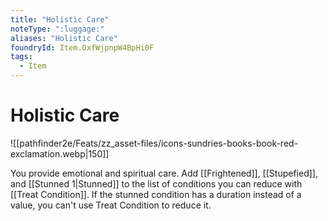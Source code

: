 ```yaml
---
title: "Holistic Care"
noteType: ":luggage:"
aliases: "Holistic Care"
foundryId: Item.OxfWjpnpW4BpHi0F
tags:
  - Item
---
```


# Holistic Care
![[pathfinder2e/Feats/zz_asset-files/icons-sundries-books-book-red-exclamation.webp|150]]

You provide emotional and spiritual care. Add [[Frightened]], [[Stupefied]], and [[Stunned 1|Stunned]] to the list of conditions you can reduce with [[Treat Condition]]. If the stunned condition has a duration instead of a value, you can't use Treat Condition to reduce it.
